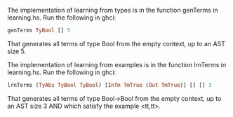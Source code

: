 The implementation of learning from types is in the function genTerms in learning.hs. Run the following in ghci:
```haskell
genTerms TyBool [] 5
```
That generates all terms of type Bool from the empty context, up to an AST size 5.

The implementation of learning from examples is in the function lrnTerms in learning.hs. Run the following in ghci:
```haskell
lrnTerms (TyAbs TyBool TyBool) [InTm TmTrue (Out TmTrue)] [] [] 3
```
That generates all terms of type Bool->Bool from the empty context, up to an AST size 3 AND which satisfy the example <tt,tt>.
